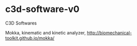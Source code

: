 # c3d-software-v0
C3D Softwares

Mokka, kinematic and kinetic analyzer, http://biomechanical-toolkit.github.io/mokka/
